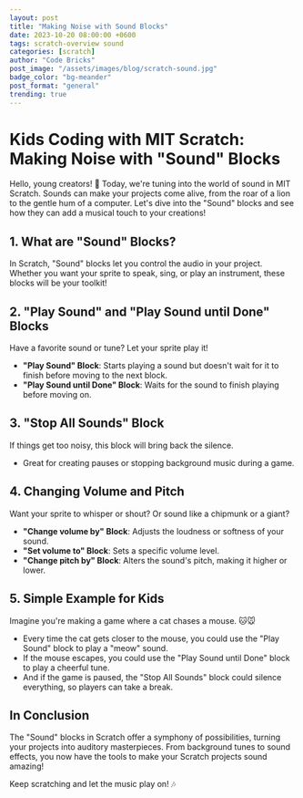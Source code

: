 ```yaml
---
layout: post
title: "Making Noise with Sound Blocks"
date: 2023-10-20 08:00:00 +0600
tags: scratch-overview sound
categories: [scratch]
author: "Code Bricks"
post_image: "/assets/images/blog/scratch-sound.jpg"
badge_color: "bg-meander"
post_format: "general"
trending: true
---
```

# **Kids Coding with MIT Scratch: Making Noise with "Sound" Blocks**

Hello, young creators! 🎵 Today, we're tuning into the world of sound in MIT Scratch. Sounds can make your projects come alive, from the roar of a lion to the gentle hum of a computer. Let's dive into the "Sound" blocks and see how they can add a musical touch to your creations!

## **1. What are "Sound" Blocks?**
In Scratch, "Sound" blocks let you control the audio in your project. Whether you want your sprite to speak, sing, or play an instrument, these blocks will be your toolkit!

## **2. "Play Sound" and "Play Sound until Done" Blocks**
Have a favorite sound or tune? Let your sprite play it!

- **"Play Sound" Block**: Starts playing a sound but doesn't wait for it to finish before moving to the next block.
- **"Play Sound until Done" Block**: Waits for the sound to finish playing before moving on.

## **3. "Stop All Sounds" Block**
If things get too noisy, this block will bring back the silence.

- Great for creating pauses or stopping background music during a game.

## **4. Changing Volume and Pitch**
Want your sprite to whisper or shout? Or sound like a chipmunk or a giant?

- **"Change volume by" Block**: Adjusts the loudness or softness of your sound.
- **"Set volume to" Block**: Sets a specific volume level.
- **"Change pitch by" Block**: Alters the sound's pitch, making it higher or lower.

## **5. Simple Example for Kids**
Imagine you're making a game where a cat chases a mouse. 🐱🐭

- Every time the cat gets closer to the mouse, you could use the "Play Sound" block to play a "meow" sound.
- If the mouse escapes, you could use the "Play Sound until Done" block to play a cheerful tune.
- And if the game is paused, the "Stop All Sounds" block could silence everything, so players can take a break.

## **In Conclusion**
The "Sound" blocks in Scratch offer a symphony of possibilities, turning your projects into auditory masterpieces. From background tunes to sound effects, you now have the tools to make your Scratch projects sound amazing!

Keep scratching and let the music play on! 🎶








